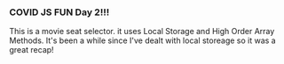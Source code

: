 ### COVID JS FUN Day 2!!!

This is a movie seat selector. it uses Local Storage and High Order Array Methods. It's been a while since I've dealt with local storeage so it was a great recap!
